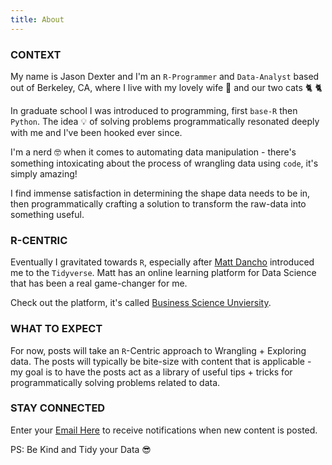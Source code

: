 ```yaml
---
title: About
---
```


### CONTEXT

My name is Jason Dexter and I'm an `R-Programmer` and `Data-Analyst` based out of Berkeley, CA, where I live with my lovely wife 💃 and our two cats 🐈 🐈

In graduate school I was introduced to programming, first `base-R` then `Python`. The idea 💡 of solving problems programmatically resonated deeply with me and I've been hooked ever since.

I'm a nerd 🤓 when it comes to automating data manipulation - there's something intoxicating about the process of wrangling data using `code`, it's simply amazing! 

I find immense satisfaction in determining the shape data needs to be in, then programmatically crafting a solution to transform the raw-data into something useful.


### R-CENTRIC

Eventually I gravitated towards `R`, especially after [Matt Dancho](https://www.linkedin.com/in/mattdancho/) introduced me to the `Tidyverse`. Matt has an online learning platform for Data Science that has been a real game-changer for me.

Check out the platform, it's called [Business Science Unviersity](http://bit.ly/2Z9SHsd).  


### WHAT TO EXPECT

For now, posts will take an `R`-Centric approach to Wrangling + Exploring data. The posts will typically be bite-size with content that is applicable - my goal is to have the posts act as a library of useful tips + tricks for programmatically solving problems related to data.

### STAY CONNECTED

Enter your [Email Here](https://tinyletter.com/dexters-analytics) to receive notifications when new content is posted.<br/>  
   
PS: Be Kind and Tidy your Data 😎